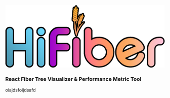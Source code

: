 ![](/assets/images/hifiber-logo.png)
<p align="center">
  <h3>React Fiber Tree Visualizer & Performance Metric Tool</h3>
</p>
oiajdsfoijdsafd
